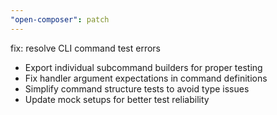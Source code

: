 ```yaml
---
"open-composer": patch
---
```


fix: resolve CLI command test errors

- Export individual subcommand builders for proper testing
- Fix handler argument expectations in command definitions
- Simplify command structure tests to avoid type issues
- Update mock setups for better test reliability
